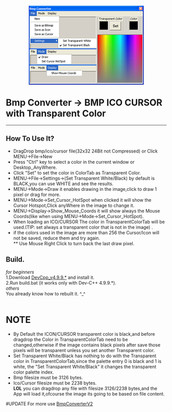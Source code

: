 <p align="center">
<img align="center" width="360" height="247" src="https://raw.githubusercontent.com/AM71113363/BmpConverter/master/info.png">
</p>

# Bmp Converter -> BMP ICO CURSOR with Transparent Color
-----

## How To Use It?<br>
* DragDrop bmp/ico/cursor file(32x32 24Bit not Compressed) or Click MENU->File->New<br>
* Press "Ctrl" key to select a color in the current window or Desktop,,AnyWhere.<br>
* Click "Set" to set the color in ColorTab as Transparent Color.<br>
* MENU->File->Settings->(Set Transparent White/Black) by default is BLACK,you can use WHITE and see the results.<br>
* MENU->Mode->Draw it enables drawing in the image,click to draw 1 pixel or drag for more.<br>
* MENU->Mode->Set_Cursor_HotSpot when clicked it will show the Cursor Hotspot,Click anyWhere in the image to change it.<br>
* MENU->Display->Show_Mouse_Coords it will show always the Mouse Coords(like when using MENU->Mode->Set_Cursor_HotSpot).<br>
* When loading an ICO/CURSOR The color in TransparentColorTab will be used.(TIP: set always a transparent color that is not in the image) .<br>
* if the colors used in the image are more than 256 the Cursor/Icon will not be saved, reduce them and try again.<br>
** Use Mouse Right Click to turn back the last draw pixel.<br>

## Build.
_for beginners_ <br>
1.Download [DevCpp_v4.9.9.*](http://www.bloodshed.net/) and install it.<br>
2.Run build.bat (it works only with Dev-C++ 4.9.9.*).<br>
_others_ <br>
You already know how to rebuilt it. ^_^<br>
<br>

# NOTE
* By Default the ICON/CURSOR transparent color is black,and before dragdrop the Color in TransparentColorTab need to be changed,otherwise 
if the image contains black pixels after save those pixels will be transparent unless you set another Transparent color.<br>
* Set Transparent White/Black has nothing to do with the Transparent color in TransparentColorTab,since the palette entry 0 is black and 1 is white,
the "Set Transparent White/Black" it changes the transparent color palette index.<br>
* Bmp filesize must be 3126 bytes.<br>
* Ico/Cursor filesize must be 2238 bytes.<br>
**LOL** you can dragdrop any file with filesize 3126/2238 bytes,and the App will load it,ofcourse the image its going to be based on file content.<br>

#UPDATE
For more use [BmpConverterV2](https://github.com/AM71113363/BmpConverterV2)<br>

